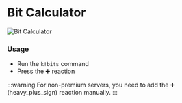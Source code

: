 # Bit Calculator

![Bit Calculator](/img/features/bits.png)

### Usage
- Run the `k!bits` command
- Press the ➕ reaction​​

:::warning
For non-premium servers, you need to add the ➕ (heavy_plus_sign) reaction manually.
:::
